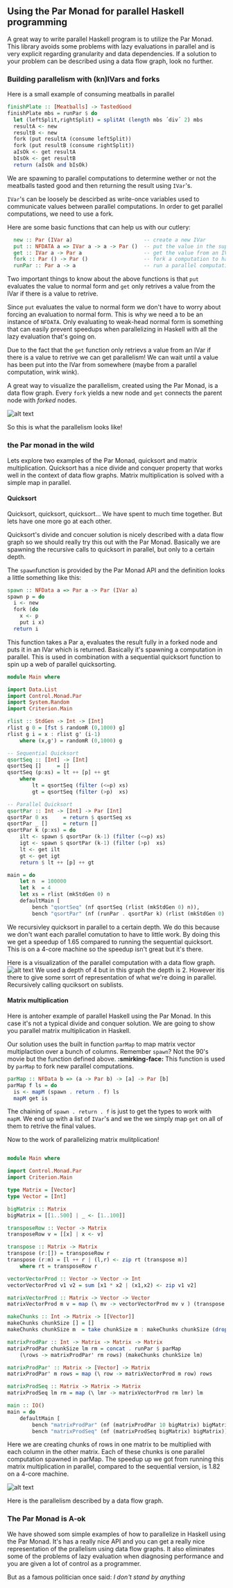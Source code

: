 [meatballgraph]: ./dataflowmeatballgraph.png "Data Flow Graph"
[qsort]: ./dfqsort.png "Data Flow Qsort"
[matrix]: ./dfmatrixprod.png "Data Flow Matrix"

## Using the Par Monad for parallel Haskell programming
A great way to write parallel Haskell program is to utilize the Par Monad. This library avoids some problems with lazy evaluations in parallel and is very explicit regarding granularity and data dependencies. If a solution to your problem can be described using a data flow graph, look no further.

### Building parallelism with (kn)IVars and forks
Here is a small example of consuming meatballs in parallel
````haskell
finishPlate :: [Meatballs] -> TastedGood
finishPlate mbs = runPar $ do
  let (leftSplit,rightSplit) = splitAt (length mbs ´div´ 2) mbs
  resultA <- new
  resultB <- new
  fork (put resultA (consume leftSplit))
  fork (put resultB (consume rightSplit))
  aIsOk <- get resultA
  bIsOk <- get resultB
  return (aIsOk and bIsOk)
````
We are spawning to parallel computations to determine wether or not the meatballs tasted good 
and then returning the result using `IVar`'s. 

`IVar`'s can be loosely be descirbed as write-once variables used to communicate
values between parallel computations. In order to get parallel computations, we
need to use a fork. 

Here are some basic functions that can help us with our cutlery:
````haskell
  new :: Par (IVar a)                       -- create a new IVar
  put :: NFDATA a => IVar a -> a -> Par ()  -- put the value in the supplied IVar
  get :: IVar a -> Par a                    -- get the value from an IVar 
  fork :: Par () -> Par ()                  -- fork a computation to happen in parallel
  runPar :: Par a -> a                      -- run a parallel computation and return it's result
````

Two important things to know about the above functions is that `put` evaluates the
value to normal form and `get` only retrives a value from the IVar if there is
a value to retrive. 

Since `put` evaluates the value to normal form we don't have
to worry about forcing an evaluation to normal form. This is why we need a to be an instance of `NFDATA`. Only evaluating to weak-head normal form is something that can easily prevent speedups when parallelizing in Haskell with all the lazy evaluation that's going on.  

Due to the fact that the `get` function only retrievs a value from an IVar if there is a value to retrive we can get parallelism! We can wait until a value has been put into the IVar from somewhere (maybe from a parallel computation, wink wink). 

A great way to visualize the parallelism, created using the Par Monad, is a data flow graph. Every `fork` yields a new node and `get` connects the parent node with *forked* nodes.

![alt text][meatballgraph]

So this is what the parallelism looks like!

### the Par monad in the wild
Lets explore two examples of the Par Monad, quicksort and matrix multiplication. Quicksort has a nice divide and conquer property that works well in the context of data flow graphs. Matrix multiplication is solved with a simple map in parallel.

#### Quicksort
Quicksort, quicksort, quicksort... We have spent to much time together. But lets have one more go at each other. 

Quicksort's divide and concuer solution is nicely described with a data flow graph so we should really try this out with the Par Monad. Basically we are spawning the recursive calls to quicksort in parallel, but only to a certain depth. 

The `spawn`function is provided by the Par Monad API and the definition looks a little something like this:

```haskell
spawn :: NFData a => Par a -> Par (IVar a)
spawn p = do
  i <- new
  fork (do
    x <- p
    put i x)
  return i
```
This function takes a Par a, evaluates the result fully in a forked node and puts it in an IVar which is returned. Basically it's spawning a computation in parallel. This is used in combination with a sequential quicksort function to spin up a web of parallel quicksorting.

```haskell
module Main where

import Data.List
import Control.Monad.Par
import System.Random
import Criterion.Main

rlist :: StdGen -> Int -> [Int]
rlist g 0 = [fst $ randomR (0,1000) g]
rlist g i = x : rlist g' (i-1)
    where (x,g') = randomR (0,1000) g

-- Sequential Quicksort
qsortSeq :: [Int] -> [Int]
qsortSeq []     = []
qsortSeq (p:xs) = lt ++ [p] ++ gt
    where
        lt = qsortSeq (filter (<=p) xs)
        gt = qsortSeq (filter (>p)  xs)

-- Parallel Quicksort
qsortPar :: Int -> [Int] -> Par [Int]
qsortPar 0 xs     = return $ qsortSeq xs
qsortPar _ []     = return []
qsortPar k (p:xs) = do
    ilt <- spawn $ qsortPar (k-1) (filter (<=p) xs)
    igt <- spawn $ qsortPar (k-1) (filter (>p)  xs)
    lt <- get ilt
    gt <- get igt
    return $ lt ++ [p] ++ gt

main = do
    let n  = 100000
    let k  = 4
    let xs = rlist (mkStdGen 0) n
    defaultMain [
        bench "qsortSeq" (nf qsortSeq (rlist (mkStdGen 0) n)),
        bench "qsortPar" (nf (runPar . qsortPar k) (rlist (mkStdGen 0) n))]
```
We recursivley quicksort in parallel to a certain depth. We do this because we don't want each parallel comutation to have to little work. By doing this we get a speedup of 1.65 compared to running the sequential quicksort. This is on a 4-core machine so the speedup isn't great but it's there.  

Here is a visualization of the parallel computation with a data flow graph.
![alt text][qsort]
We used a depth of 4 but in this graph the depth is 2. However itis there to give some sorrt of representation of what we're doing in parallel. Recursively calling quciksort on sublists.

#### Matrix multiplication
Here is antoher example of parallel Haskell using the Par Monad. In this case it's not a typical divide and conquer solution. We are going to show you parallel matrix multiplication in Haskell.

Our solution uses the built in function `parMap` to map matrix vector multiplaction over a bunch of columns. Remember `spawn`? Not the 90's movie but the function defined above. **:smirking-face:** This function is used by `parMap` to fork new parallel computations.

````haskell
parMap :: NFData b => (a -> Par b) -> [a] -> Par [b]
parMap f ls = do
  is <- mapM (spawn . return . f) ls
  mapM get is
````
The chaining of `spawn . return . f` is just to get the types to work with `mapM`. We end up with a list of `IVar`'s and we the we simply map `get` on all of them to retrive the final values.

Now to the work of parallelizing matrix mulitplication! 

```haskell

module Main where

import Control.Monad.Par
import Criterion.Main

type Matrix = [Vector]
type Vector = [Int]

bigMatrix :: Matrix
bigMatrix = [[1..500] | _ <- [1..100]]

transposeRow :: Vector -> Matrix
transposeRow v = [[x] | x <- v]

transpose :: Matrix -> Matrix
transpose (r:[]) = transposeRow r
transpose (r:m) = [l ++ r | (l,r) <- zip rt (transpose m)]
    where rt = transposeRow r

vectorVectorProd :: Vector -> Vector -> Int
vectorVectorProd v1 v2 = sum [x1 * x2 | (x1,x2) <- zip v1 v2]

matrixVectorProd :: Matrix -> Vector -> Vector
matrixVectorProd m v = map (\ mv -> vectorVectorProd mv v ) (transpose m)

makeChunks :: Int -> Matrix -> [[Vector]]
makeChunks chunkSize [] = []
makeChunks chunkSize m  = take chunkSize m : makeChunks chunkSize (drop chunkSize m)

matrixProdPar :: Int -> Matrix -> Matrix -> Matrix
matrixProdPar chunkSize lm rm = concat . runPar $ parMap 
    (\rows -> matrixProdPar' rm rows) (makeChunks chunkSize lm)

matrixProdPar' :: Matrix -> [Vector] -> Matrix
matrixProdPar' m rows = map (\ row -> matrixVectorProd m row) rows

matrixProdSeq :: Matrix -> Matrix -> Matrix
matrixProdSeq lm rm = map (\ lmr -> matrixVectorProd rm lmr) lm

main :: IO()
main = do
    defaultMain [
        bench "matrixProdPar" (nf (matrixProdPar 10 bigMatrix) bigMatrix),
        bench "matrixProdSeq" (nf (matrixProdSeq bigMatrix) bigMatrix)]
```
Here we are creating chunks of rows in one matrix to be multiplied with each column in the other matrix. Each of these chunks is one parallel computation spawned in parMap. The speedup up we got from running this matrix multiplication in parallel, compared to the sequential version, is 1.82 on a 4-core machine. 

![alt text][matrix]

Here is the parallelism described by a data flow graph.

### The Par Monad is A-ok
We have showed som simple examples of how to parallelize in Haskell using the Par Monad. It's has a really nice API and you can get a really nice representation of the prallelism using data flow graphs. It also eliminates some of the problems of lazy evaluation when diagnosing performance and you are given a lot of control as a programmer.

But as a famous politician once said: *I don't stand by anything* 
